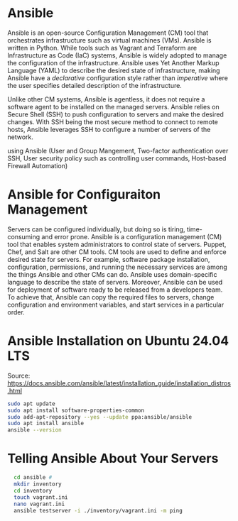 # Ansible
Ansible is an open-source Configuration Management (CM) tool that orchestrates infrastructure such as virtual machines (VMs). Ansible is written in Python. While tools such as Vagrant and Terraform are Infrastructure as Code (IaC) systems, Ansible is widely adopted to manage the configuration of the infrastructure. Ansible uses Yet Another Markup Language (YAML) to describe the desired state of infrastructure, making Ansible have a *declarative* configuration style rather than *imperative* where the user specifies detailed description of the infrastructure.

Unlike other CM systems, Ansible is agentless, it does not require a software agent to be installed on the managed servers. Ansible relies on Secure Shell (SSH) to push configuration to servers and make the desired changes. With SSH being the most secure method to connect to remote hosts, Ansible leverages SSH to configure a number of servers of the network.

using Ansible (User and Group Mangement, Two-factor authentication over SSH, User security policy such as controlling user commands, Host-based Firewall Automation)
# Ansible for Configuraiton Management
Servers can be configured individually, but doing so is tiring, time-consuming and error prone. Ansible is a configuration management (CM) tool that enables system administrators to control state of servers. Puppet, Chef, and Salt are other CM tools. CM tools are used to define and enforce desired state for servers. For example, software package installation, configuration, permissions, and running the necessary services are among the things Ansible and other CMs can do. Ansible uses domain-specific language to describe the state of servers. Moreover, Ansible can be used for deployment of software ready to be released from a developers team. To achieve that, Ansible can copy the required files to servers, change configuration and environment variables, and start services in a particular order.

# Ansible Installation on Ubuntu 24.04 LTS
Source: https://docs.ansible.com/ansible/latest/installation_guide/installation_distros.html

```bash
sudo apt update
sudo apt install software-properties-common
sudo add-apt-repository --yes --update ppa:ansible/ansible
sudo apt install ansible
ansible --version
```



# Telling Ansible About Your Servers
```bash
  cd ansible #
  mkdir inventory
  cd inventory
  touch vagrant.ini
  nano vagrant.ini
  ansible testserver -i ./inventory/vagrant.ini -m ping
```
